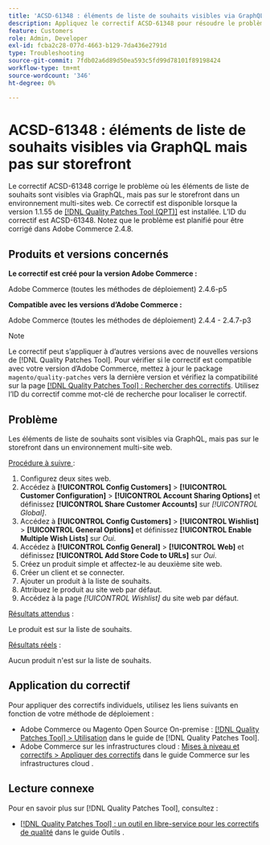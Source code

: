 ```yaml
---
title: 'ACSD-61348 : éléments de liste de souhaits visibles via GraphQL mais pas sur storefront'
description: Appliquez le correctif ACSD-61348 pour résoudre le problème d’Adobe Commerce où les éléments de liste de souhaits sont visibles via GraphQL, mais pas sur le storefront dans un environnement multi-sites web.
feature: Customers
role: Admin, Developer
exl-id: fcba2c28-077d-4663-b129-7da436e2791d
type: Troubleshooting
source-git-commit: 7fdb02a6d89d50ea593c5fd99d78101f89198424
workflow-type: tm+mt
source-wordcount: '346'
ht-degree: 0%

---
```


# ACSD-61348 : éléments de liste de souhaits visibles via GraphQL mais pas sur storefront

Le correctif ACSD-61348 corrige le problème où les éléments de liste de souhaits sont visibles via GraphQL, mais pas sur le storefront dans un environnement multi-sites web. Ce correctif est disponible lorsque la version 1.1.55 de [[!DNL Quality Patches Tool (QPT)]](/help/tools/quality-patches-tool/quality-patches-tool-to-self-serve-quality-patches.md) est installée. L’ID du correctif est ACSD-61348. Notez que le problème est planifié pour être corrigé dans Adobe Commerce 2.4.8.

## Produits et versions concernés

**Le correctif est créé pour la version Adobe Commerce :**

Adobe Commerce (toutes les méthodes de déploiement) 2.4.6-p5

**Compatible avec les versions d’Adobe Commerce :**

Adobe Commerce (toutes les méthodes de déploiement) 2.4.4 - 2.4.7-p3

>[!NOTE]
>
>Le correctif peut s’appliquer à d’autres versions avec de nouvelles versions de [!DNL Quality Patches Tool]. Pour vérifier si le correctif est compatible avec votre version d’Adobe Commerce, mettez à jour le package `magento/quality-patches` vers la dernière version et vérifiez la compatibilité sur la page [[!DNL Quality Patches Tool] : Rechercher des correctifs](https://experienceleague.adobe.com/tools/commerce-quality-patches/index.html). Utilisez l’ID du correctif comme mot-clé de recherche pour localiser le correctif.

## Problème

Les éléments de liste de souhaits sont visibles via GraphQL, mais pas sur le storefront dans un environnement multi-site web.

<u>Procédure à suivre </u> :

1. Configurez deux sites web.
1. Accédez à **[!UICONTROL Config Customers]** > **[!UICONTROL Customer Configuration]** > **[!UICONTROL Account Sharing Options]** et définissez **[!UICONTROL Share Customer Accounts]** sur *[!UICONTROL Global]*.
1. Accédez à **[!UICONTROL Config Customers]** > **[!UICONTROL Wishlist]** > **[!UICONTROL General Options]** et définissez **[!UICONTROL Enable Multiple Wish Lists]** sur *Oui*.
1. Accédez à **[!UICONTROL Config General]** > **[!UICONTROL Web]** et définissez **[!UICONTROL Add Store Code to URLs]** sur *Oui*.
1. Créez un produit simple et affectez-le au deuxième site web.
1. Créer un client et se connecter.
1. Ajouter un produit à la liste de souhaits.
1. Attribuez le produit au site web par défaut.
1. Accédez à la page *[!UICONTROL Wishlist]* du site web par défaut.

<u>Résultats attendus</u> :

Le produit est sur la liste de souhaits.

<u>Résultats réels</u> :

Aucun produit n&#39;est sur la liste de souhaits.

## Application du correctif

Pour appliquer des correctifs individuels, utilisez les liens suivants en fonction de votre méthode de déploiement :

* Adobe Commerce ou Magento Open Source On-premise : [[!DNL Quality Patches Tool] > Utilisation](/help/tools/quality-patches-tool/usage.md) dans le guide de [!DNL Quality Patches Tool].
* Adobe Commerce sur les infrastructures cloud : [Mises à niveau et correctifs > Appliquer des correctifs](https://experienceleague.adobe.com/docs/commerce-cloud-service/user-guide/develop/upgrade/apply-patches.html) dans le guide Commerce sur les infrastructures cloud .

## Lecture connexe

Pour en savoir plus sur [!DNL Quality Patches Tool], consultez :

* [[!DNL Quality Patches Tool] : un outil en libre-service pour les correctifs de qualité](/help/tools/quality-patches-tool/quality-patches-tool-to-self-serve-quality-patches.md) dans le guide Outils .
